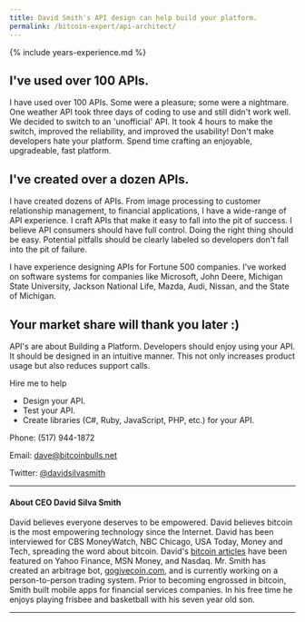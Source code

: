 ```yaml
---
title: David Smith's API design can help build your platform.
permalink: /bitcoin-expert/api-architect/
---
```


{% include years-experience.md %}

## I've used over 100 APIs.

I have used over 100 APIs. Some were a pleasure; some were a nightmare. One weather API took three days of coding to use and still didn't work well. We decided to switch to an 'unofficial' API. It took 4 hours to make the switch, improved the reliability, and improved the usability! Don't make developers hate your platform. Spend time crafting an enjoyable, upgradeable, fast platform. 

## I've created over a dozen APIs.

I have created dozens of APIs. From image processing to customer relationship management, to financial applications, I have a wide-range of API experience. I craft APIs that make it easy to fall into the pit of success. I believe API consumers should have full control. Doing the right thing should be easy. Potential pitfalls should be clearly labeled so developers don't fall into the pit of failure.

I have experience designing APIs for Fortune 500 companies. I've worked on software systems for companies like Microsoft, John Deere, Michigan State University, Jackson National Life, Mazda, Audi, Nissan, and the State of Michigan.

## Your market share will thank you later :)
API's are about Building a Platform. Developers should enjoy using your API. It should be designed in an intuitive manner. This not only increases product usage but also reduces support calls.

Hire me to help 

* Design your API.
* Test your API.
* Create libraries (C#, Ruby, JavaScript, PHP, etc.) for your API.

Phone: (517) 944-1872

Email: <dave@bitcoinbulls.net>

Twitter: [@davidsilvasmith](http://www.twitter.com/davidsilvasmith)


---

#### About CEO David Silva Smith
David believes everyone deserves to be empowered. David believes bitcoin is the most empowering technology since the Internet. David has been interviewed for CBS MoneyWatch, NBC Chicago, USA Today, Money and Tech, spreading the word about bitcoin. David's [bitcoin articles](http://www.benzinga.com/author/david-smith) have been featured on Yahoo Finance, MSN Money, and Nasdaq. Mr. Smith has created an arbitrage bot, [gogivecoin.com](http://www.gogivecoin.com), and is currently working on a person-to-person trading system. Prior to becoming engrossed in bitcoin, Smith built mobile apps for financial services companies. In his free time he enjoys playing frisbee and basketball with his seven year old son.

---
